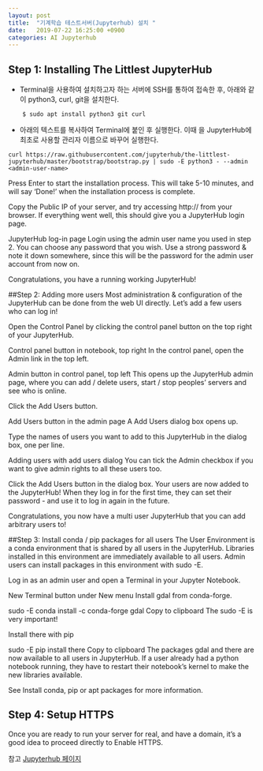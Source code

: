 ```yaml
---
layout: post
title:  "기계학습 테스트서버(Jupyterhub) 설치 "
date:   2019-07-22 16:25:00 +0900
categories: AI Jupyterhub
---
```


## Step 1: Installing The Littlest JupyterHub

* Terminal을 사용하여 설치하고자 하는 서버에 SSH를 통하여 접속한 후, 아래와 같이 python3, curl, git을 설치한다.

```	
	$ sudo apt install python3 git curl
```

* 아래의 텍스트를 복사하여 Terminal에 붙인 후 실행한다. 이때 <admin-user-name> 을 JupyterHub에 최초로 사용할 관리자 이름으로 바꾸어 실행한다.

```
curl https://raw.githubusercontent.com/jupyterhub/the-littlest-jupyterhub/master/bootstrap/bootstrap.py | sudo -E python3 - --admin <admin-user-name>
```


Press Enter to start the installation process. This will take 5-10 minutes, and will say ‘Done!’ when the installation process is complete.

Copy the Public IP of your server, and try accessing http://<public-ip> from your browser. If everything went well, this should give you a JupyterHub login page.

JupyterHub log-in page
Login using the admin user name you used in step 2. You can choose any password that you wish. Use a strong password & note it down somewhere, since this will be the password for the admin user account from now on.

Congratulations, you have a running working JupyterHub!

##Step 2: Adding more users
Most administration & configuration of the JupyterHub can be done from the web UI directly. Let’s add a few users who can log in!

Open the Control Panel by clicking the control panel button on the top right of your JupyterHub.

Control panel button in notebook, top right
In the control panel, open the Admin link in the top left.

Admin button in control panel, top left
This opens up the JupyterHub admin page, where you can add / delete users, start / stop peoples’ servers and see who is online.

Click the Add Users button.

Add Users button in the admin page
A Add Users dialog box opens up.

Type the names of users you want to add to this JupyterHub in the dialog box, one per line.

Adding users with add users dialog
You can tick the Admin checkbox if you want to give admin rights to all these users too.

Click the Add Users button in the dialog box. Your users are now added to the JupyterHub! When they log in for the first time, they can set their password - and use it to log in again in the future.

Congratulations, you now have a multi user JupyterHub that you can add arbitrary users to!

##Step 3: Install conda / pip packages for all users
The User Environment is a conda environment that is shared by all users in the JupyterHub. Libraries installed in this environment are immediately available to all users. Admin users can install packages in this environment with sudo -E.

Log in as an admin user and open a Terminal in your Jupyter Notebook.

New Terminal button under New menu
Install gdal from conda-forge.

sudo -E conda install -c conda-forge gdal
Copy to clipboard
The sudo -E is very important!

Install there with pip
			
sudo -E pip install there
Copy to clipboard
The packages gdal and there are now available to all users in JupyterHub. If a user already had a python notebook running, they have to restart their notebook’s kernel to make the new libraries available.

See Install conda, pip or apt packages for more information.

## Step 4: Setup HTTPS
Once you are ready to run your server for real, and have a domain, it’s a good idea to proceed directly to Enable HTTPS.

 참고 [Jupyterhub 페이지][Jupyterhub]
 
 [Jupyterhub]: [https://the-littlest-jupyterhub.readthedocs.io/en/latest/install/custom-server.html

